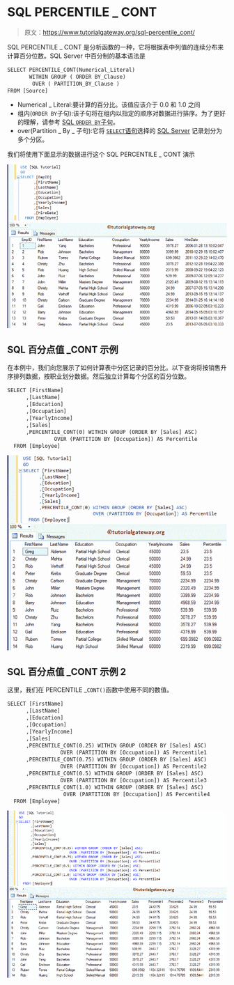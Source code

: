 # SQL PERCENTILE _ CONT

> 原文：<https://www.tutorialgateway.org/sql-percentile_cont/>

SQL PERCENTILE _ CONT 是分析函数的一种，它将根据表中列值的连续分布来计算百分位数。SQL Server 中百分制的基本语法是

```
SELECT PERCENTILE_CONT(Numerical_Literal)
       WITHIN GROUP ( ORDER BY_Clause)
        OVER ( PARTITION_BY_Clause )
FROM [Source]
```

*   Numerical _ Literal:要计算的百分比。该值应该介于 0.0 和 1.0 之间
*   组内(`ORDER BY`子句):该子句将在组内以指定的顺序对数据进行排序。为了更好的理解，请参考 [SQL `ORDER BY`子句](https://www.tutorialgateway.org/sql-order-by-clause/)。
*   over(Partition _ By _ 子句):它将 [`SELECT`语句](https://www.tutorialgateway.org/sql-select-statement/)选择的 [SQL Server](https://www.tutorialgateway.org/sql/) 记录划分为多个分区。

我们将使用下面显示的数据进行这个 SQL PERCENTILE _ CONT 演示

![SQL PERCENTILE_CONT 1](img/b40da64b5add370c7e1aa7c8d2322b8f.png)

## SQL 百分点值 _CONT 示例

在本例中，我们向您展示了如何计算表中分区记录的百分比。以下查询将按销售升序排列数据，按职业划分数据。然后独立计算每个分区的百分位数。

```
SELECT [FirstName]
      ,[LastName]
      ,[Education]
      ,[Occupation]
      ,[YearlyIncome]
      ,[Sales]
      ,PERCENTILE_CONT(0) WITHIN GROUP (ORDER BY [Sales] ASC)
			   OVER (PARTITION BY [Occupation]) AS Percentile 
  FROM [Employee]
```

![SQL PERCENTILE_CONT 2](img/5a427fb98b328826f015e7f4bfc41476.png)

## SQL 百分点值 _CONT 示例 2

这里，我们在 PERCENTILE _`CONT()`函数中使用不同的数值。

```
SELECT [FirstName]
      ,[LastName]
      ,[Education]
      ,[Occupation]
      ,[YearlyIncome]
      ,[Sales]
      ,PERCENTILE_CONT(0.25) WITHIN GROUP (ORDER BY [Sales] ASC)
			     OVER (PARTITION BY [Occupation]) AS Percentile1  
      ,PERCENTILE_CONT(0.75) WITHIN GROUP (ORDER BY [Sales] ASC)
			     OVER (PARTITION BY [Occupation]) AS Percentile2 
      ,PERCENTILE_CONT(0.5) WITHIN GROUP (ORDER BY [Sales] ASC)
			     OVER (PARTITION BY [Occupation]) AS Percentile3 
      ,PERCENTILE_CONT(1.0) WITHIN GROUP (ORDER BY [Sales] ASC)
			      OVER (PARTITION BY [Occupation]) AS Percentile4 
  FROM [Employee]
```

![SQL PERCENTILE_CONT 3](img/b129af2d1d55e99618817a8e078237bc.png)